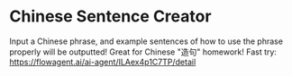 # Chinese Sentence Creator
Input a Chinese phrase, and example sentences of how to use the phrase properly will be outputted! Great for Chinese "造句" homework!
Fast try: https://flowagent.ai/ai-agent/ILAex4p1C7TP/detail
